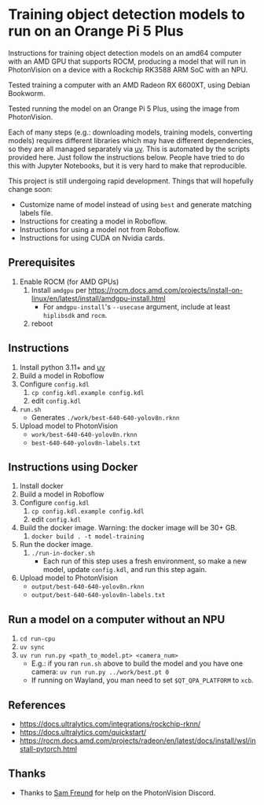 # Training object detection models to run on an Orange Pi 5 Plus

Instructions for training object detection models on an amd64 computer with an AMD GPU that supports ROCM,
producing a model that will run in PhotonVision on a device with a Rockchip RK3588 ARM SoC with an NPU.

Tested training a computer with an AMD Radeon RX 6600XT, using Debian Bookworm.

Tested running the model on an Orange Pi 5 Plus, using the image from PhotonVision.

Each of many steps (e.g.: downloading models, training models, converting models) requires
different libraries which may have different dependencies, so they are all managed separately
via [uv](https://docs.astral.sh/uv/getting-started/installation/).
This is automated by the scripts provided here. Just follow the instructions below.
People have tried to do this with Jupyter Notebooks, but it is very hard to make that reproducible.

This project is still undergoing rapid development. Things that will hopefully change soon:

* Customize name of model instead of using `best` and generate matching labels file.
* Instructions for creating a model in Roboflow.
* Instructions for using a model not from Roboflow.
* Instructions for using CUDA on Nvidia cards.

## Prerequisites

1. Enable ROCM (for AMD GPUs)
    1. Install `amdgpu` per https://rocm.docs.amd.com/projects/install-on-linux/en/latest/install/amdgpu-install.html
        * For `amdgpu-install`'s `--usecase` argument, include at least `hiplibsdk` and `rocm`.
    2. reboot

## Instructions

1. Install python 3.11+ and [uv](https://docs.astral.sh/uv/getting-started/installation/)
2. Build a model in Roboflow
3. Configure `config.kdl`
    1. `cp config.kdl.example config.kdl`
    2. edit `config.kdl`
4. `run.sh`
    * Generates `./work/best-640-640-yolov8n.rknn`
5. Upload model to PhotonVision
    * `work/best-640-640-yolov8n.rknn`
    * `best-640-640-yolov8n-labels.txt`

## Instructions using Docker

1. Install docker
2. Build a model in Roboflow
3. Configure `config.kdl`
    1. `cp config.kdl.example config.kdl`
    2. edit `config.kdl`
4. Build the docker image. Warning: the docker image will be 30+ GB.
    1. `docker build . -t model-training`
5. Run the docker image.
    1. `./run-in-docker.sh`
        * Each run of this step uses a fresh environment, so make a new model,
          update `config.kdl`, and run this step again.
6. Upload model to PhotonVision
    * `output/best-640-640-yolov8n.rknn`
    * `output/best-640-640-yolov8n-labels.txt`

## Run a model on a computer without an NPU

1. `cd run-cpu`
2. `uv sync`
3. `uv run run.py <path_to_model.pt> <camera_num>`
    * E.g.: if you ran `run.sh` above to build the model and you have one camera:
      `uv run run.py ../work/best.pt 0`
    * If running on Wayland, you man need to set `$QT_QPA_PLATFORM` to `xcb`.

## References

* https://docs.ultralytics.com/integrations/rockchip-rknn/
* https://docs.ultralytics.com/quickstart/
* https://rocm.docs.amd.com/projects/radeon/en/latest/docs/install/wsl/install-pytorch.html

## Thanks

* Thanks to [Sam Freund](https://github.com/samfreund) for help on the PhotonVision Discord.
